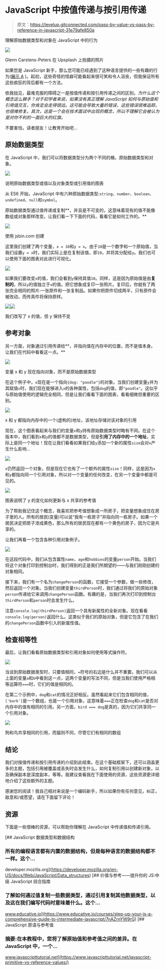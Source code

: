 # JavaScript 中按值传递与按引用传递

> 原文：<https://levelup.gitconnected.com/pass-by-value-vs-pass-by-reference-in-javascript-31e79afe850a>

理解原始数据类型和对象在 JavaScript 中的行为

![](img/97049d7b0e90216ce1e52dec162a4738.png)

Glenn Carstens-Peters 在 Upsplash 上拍摄的照片

如果您是 JavaScript 新手，那么您可能已经遇到了这种语言提供的一些有趣的行为([展示 A](https://www.destroyallsoftware.com/talks/wat) )。起初，这些奇怪的怪癖可能看起来很可笑和令人沮丧，但我保证所有这些疯狂的背后都有一个方法。

依我拙见，最难克服的障碍之一是按值传递和按引用传递之间的区别。*为什么这个概念这么棘手？对于初学者来说，如果没有真正理解 JavaScript 如何与原始值和引用值交互，你肯定会走得很远。这可能会导致大量的错误，这些错误很难追踪，也很难修复。其次，这是一个会在技术面试中出现的概念，所以不理解它会被认为是对你不利的一面巨大的红旗。*

不要害怕，读者朋友！让教育开始吧…

## 原始数据类型

在 JavaScript 中，我们可以将数据类型分为两个不同的桶，原始数据类型和对象。

![](img/f9d6f53b617e43a7a77f65656b44c979.png)

说明原始数据类型或值以及对象类型或引用值的图表

从 ES6 开始，JavaScript 中有六种原始数据类型:`string`、`number`、`boolean`、`undefined`、`null`和`symbol`。

原始数据类型通过值传递或复制**，并且是不可变的，这意味着现有的值不能像数组或对象那样改变。让我们看一下下面的代码，看看它是如何工作的。**

![](img/e0b151308457f5ce79e938a6fd24b81b.png)

使用 jsbin.com 创建

这里我们创建了两个变量，`x = 10`和`y = x`。由于`10`是一个数字和一个原始值，当我们设置`y = x`时，我们实际上是在复制该值，即`10`，并将其分配给`y`。我们也可以使用下面的图表对此进行可视化。

![](img/438f79dfc61d2ed002b269fb00ac2233.png)

如果我们要改变`x`的值，我们会看到`y`保持其值`10`。同样，这是因为原始值是由**复制的**，所以`y`的值独立于`x`的值。把它想象成复印一张照片。复印后，你就有了两张完全相同的照片:一张原件和一张复制品。如果你把原件切成两半，只有原件会被改动，而传真件将保持原样。

![](img/2f942b947d8c66c2b5fc71a6cf2cc224.png)![](img/ca4ffbd45b4fb77900ef3a1efda6e106.png)

我们改写了 x 的值，但 y 保持不变

## 参考对象

另一方面，对象通过引用传递给**，并指向值在内存中的位置，而不是值本身。让我们在代码中看看这一点。**

![](img/ef3a1dbf81ea33ee89d76c9bc66e8b3c.png)

变量 x 和 y 现在指向对象，而不是原始数据类型

在这个例子中，`x`现在是一个指向`{dog: "poodle"}`的对象。当我们创建变量`y`并为其赋值`x`时，我们现在能够进入`x`的各种属性，包括`dog`的值，即`"poodle"`。这似乎与原始值使用的逻辑完全相同，但是让我们看看下面的图表，看看细微但重要的区别。

![](img/6d19479c9efc33dad8c0231ca4104db7.png)

x 和 y 都指向内存中的一个(虚构的)地址，该地址存储对该对象的引用

现在，这个图表看起来与我们的变量`x`和`y`持有原始数据类型时略有不同。在这个版本中，我们看到`x`和`y`的值都不是数据类型，但是**引用了内存中的一个地址**，实际上是同一个地址！现在让我们看看如果我们给`y`添加一个新的属性`size`会对`x`产生什么影响…

![](img/4f869d7fef94eb02baf9a474495cf136.png)

`x`仍然返回一个对象，但是现在它也有了一个额外的属性`size`！同样，这是因为`x`和`y`都指向同一个引用对象，所以对一个变量的任何改变，在另一个变量中都是可见的。

![](img/032b01981fdca1367308e20c2cf48db0.png)

图表说明了 y 的变化如何更新与 x 共享的参考值

为了帮助我记住这个概念，我喜欢把参考值想象成一所房子，把变量想象成住在房子里的人。所有的居民(变量)可以说“我有一栋房子”并指向同一栋房子。如果一个居民决定把房子漆成黄色，那么所有的居民现在都有一个黄色的房子，因为它是共享的。

让我们再看一个包含各种引用对象例子。

![](img/1f27ae881ccf300bcad33451b92345d9.png)

在这段代码中，我们从包含属性`name`、`age`和`hobbies`的变量`person`开始。当我们将这个对象打印到控制台时，我们得到的正是我们所期望的——与我们刚刚创建的对象相同。

接下来，我们有一个名为`changePerson`的函数，它接受一个参数，做一些修改，然后返回一个对象。当我们创建变量`thirdPerson`时，我们通过将我们的原始对象`person`传递给它来调用`changePerson`函数。有趣的是，当我们再次打印到控制台`thirdPerson`和`person`时会发生什么。

注意`console.log(thirdPerson)`返回一个具有新属性的全新对象。现在看看`console.log(person)`返回什么。这类似于我们的原始对象，但是它包含了在我们的`changePerson`函数中引入的新属性值。

## 检查相等性

最后，让我们看看原始数据类型和引用对象如何使用等式操作符。

![](img/a2968b92d19adc00856525e2a2d4ed97.png)

当谈到原始数据类型时，只要值相同，`=`符号的右边是什么并不重要。我们可以从上面的变量`a`和`b`中看到这一点，这两个变量的写法不同，但是当我们使用严格相等运算符`===`时，它们的值是相同的。

在第二个示例中，`dog`和`cat`的情况正好相反。虽然看起来它们包含相同的值，`['bark']`是一个数组，也是一个引用对象，这意味着`===`正在检查`dog`和`cat`是否对内存中的值有相同的引用。另一方面，`bird === dog`是真的，因为它们共享同一个引用对象。

![](img/2606412a12375318d54a25c3dff5bc2d.png)

狗和鸟共享相同的引用，而猫则不同，尽管它们有相同的数组

## 结论

我们对按值传递和按引用传递的介绍到此结束。在这个基础框架下，还可以涵盖更多的主题，包括引用被覆盖或丢失时会发生什么，如何复制引用以创建新对象，以及确保副本是深度副本，等等。我建议查看我在下面使用的资源，这些资源更详细地介绍了这些额外的主题。

感谢您的阅读！我自己相对来说是一个编码新手，所以如果你有任何意见，纠正，敌意和/或愿望，请在下面留下评论！

## 资源

下面是一些很棒的资源，可以帮助你理解在 JavaScript 中传递值和传递引用。

[](https://developer.mozilla.org/en-US/docs/Web/JavaScript/Data_structures) [## JavaScript 数据类型和数据结构

### 所有的编程语言都有内置的数据结构，但是每种语言的数据结构都不一样。这个…

developer.mozilla.org](https://developer.mozilla.org/en-US/docs/Web/JavaScript/Data_structures) [](https://www.educative.io/courses/step-up-your-js-a-comprehensive-guide-to-intermediate-javascript/7nAZrnYW9rG) [## 价值与参考——提升你的 JS:中级 JavaScript 综合指南

### 了解如何通过值复制一些数据类型，通过引用复制其他数据类型，以及这在我们编写代码时意味着什么。这个…

www.educative.io](https://www.educative.io/courses/step-up-your-js-a-comprehensive-guide-to-intermediate-javascript/7nAZrnYW9rG) [](https://www.javascripttutorial.net/javascript-primitive-vs-reference-values/) [## JavaScript 原语与参考值

### 摘要:在本教程中，您将了解原始值和参考值之间的差异。在 JavaScript 中，一个…

www.javascripttutorial.net](https://www.javascripttutorial.net/javascript-primitive-vs-reference-values/)
